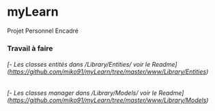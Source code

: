 myLearn
=======

Projet Personnel Encadré



### Travail à faire

###### [- Les classes entités dans /Library/Entities/ voir le Readme] (https://github.com/miko91/myLearn/tree/master/www/Library/Entities)
###### [- Les classes manager dans /Library/Models/ voir le Readme] (https://github.com/miko91/myLearn/tree/master/www/Library/Models)
